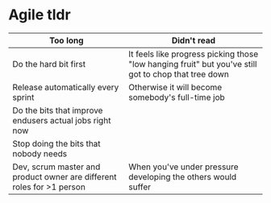 # Agile tldr

| Too long | Didn't read |
|-|-|
| Do the hard bit first | It feels like progress picking those "low hanging fruit" but you've still got to chop that tree down |
| Release automatically every sprint | Otherwise it will become somebody's full-time job |
| Do the bits that improve endusers actual jobs right now | |
| Stop doing the bits that nobody needs | |
| Dev, scrum master and product owner are different roles for >1 person | When you've under pressure developing the others would suffer |

